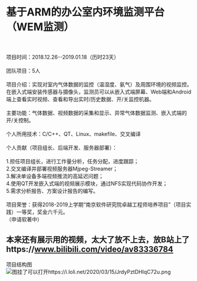 # 基于ARM的办公室内环境监测平台（WEM监测）
<br><br>项目时间：2018.12.26--2019.01.18（历时23天）
<br><br>团队项目：5人
<br><br>项目介绍：实现对室内气体数据的监控（温湿度、氨气）及周围环境的视频监控。在嵌入式端安装传感器与摄像头，监测员可以从嵌入式端屏幕、Web端和Android端上查看实时视频、查看和导出实时/历史数据、开/关监控机器。
<br><br>主要功能：气体数据、视频数据的采集和显示、异常气体数据监测、嵌入式端的开/关控制。
<br><br>个人所用技术：C/C++、QT、Linux、makefile、交叉编译
<br><br>个人贡献（项目组长、后端开发、服务器部署）：
<br><br>
1.担任项目组长，进行工作量分析，任务分配，进度跟踪；
<br>2.交叉编译并部署视频服务器Mjpeg-Streamer；
<br>3.解决单设备多端视频推流的高延迟问题；
<br>4.使用QT开发嵌入式端的视频展示模块，通过NFS实现代码协作开发；
<br>5.需求分析报告、方案设计报告的编写。
<br><br>项目荣誉：获得2018-2019上学期“南京软件研究院卓越工程师培养项目”（项目实践）一等奖，奖金六千元。
<br>（申请软著中）

## 本来还有展示用的视频，太大了放不上去，放B站上了https://www.bilibili.com/video/av83336784

项目结构图
![图挂了可以打开https://i.loli.net/2020/03/15/JrdyPztDHIqC72u.png](https://i.loli.net/2020/03/15/JrdyPztDHIqC72u.png)
